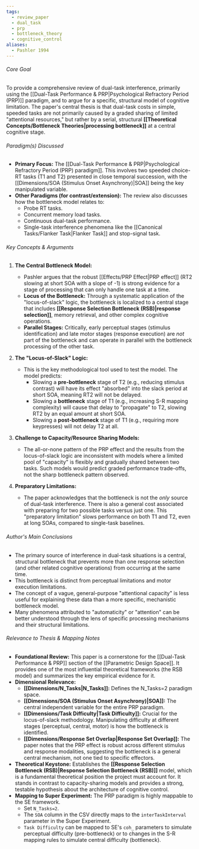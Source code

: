 ```yaml
---
tags:
  - review_paper
  - dual_task
  - prp
  - bottleneck_theory
  - cognitive_control
aliases:
  - Pashler 1994
---
```

###### Core Goal
To provide a comprehensive review of dual-task interference, primarily using the [[Dual-Task Performance & PRP|Psychological Refractory Period (PRP)]] paradigm, and to argue for a specific, structural model of cognitive limitation. The paper's central thesis is that dual-task costs in simple, speeded tasks are not primarily caused by a graded sharing of limited "attentional resources," but rather by a serial, structural **[[Theoretical Concepts/Bottleneck Theories|processing bottleneck]]** at a central cognitive stage.

###### Paradigm(s) Discussed
*   **Primary Focus:** The [[Dual-Task Performance & PRP|Psychological Refractory Period (PRP) paradigm]]. This involves two speeded choice-RT tasks (T1 and T2) presented in close temporal succession, with the [[Dimensions/SOA (Stimulus Onset Asynchrony)|SOA]] being the key manipulated variable.
*   **Other Paradigms (for contrast/extension):** The review also discusses how the bottleneck model relates to:
    *   Probe RT tasks.
    *   Concurrent memory load tasks.
    *   Continuous dual-task performance.
    *   Single-task interference phenomena like the [[Canonical Tasks/Flanker Task|Flanker Task]] and stop-signal task.

###### Key Concepts & Arguments

1.  **The Central Bottleneck Model:**
    *   Pashler argues that the robust [[Effects/PRP Effect|PRP effect]] (RT2 slowing at short SOA with a slope of -1) is strong evidence for a stage of processing that can only handle one task at a time.
    *   **Locus of the Bottleneck:** Through a systematic application of the "locus-of-slack" logic, the bottleneck is localized to a central stage that includes **[[Response Selection Bottleneck (RSB)|response selection]]**, memory retrieval, and other complex cognitive operations.
    *   **Parallel Stages:** Critically, early perceptual stages (stimulus identification) and late motor stages (response execution) are *not* part of the bottleneck and can operate in parallel with the bottleneck processing of the other task.

2.  **The "Locus-of-Slack" Logic:**
    *   This is the key methodological tool used to test the model. The model predicts:
        *   Slowing a **pre-bottleneck** stage of T2 (e.g., reducing stimulus contrast) will have its effect "absorbed" into the slack period at short SOA, meaning RT2 will not be delayed.
        *   Slowing a **bottleneck** stage of T1 (e.g., increasing S-R mapping complexity) will cause that delay to "propagate" to T2, slowing RT2 by an equal amount at short SOA.
        *   Slowing a **post-bottleneck** stage of T1 (e.g., requiring more keypresses) will not delay T2 at all.

3.  **Challenge to Capacity/Resource Sharing Models:**
    *   The all-or-none pattern of the PRP effect and the results from the locus-of-slack logic are inconsistent with models where a limited pool of "capacity" is flexibly and gradually shared between two tasks. Such models would predict graded performance trade-offs, not the sharp bottleneck pattern observed.

4.  **Preparatory Limitations:**
    *   The paper acknowledges that the bottleneck is not the *only* source of dual-task interference. There is also a general cost associated with preparing for two possible tasks versus just one. This "preparatory limitation" slows performance on both T1 and T2, even at long SOAs, compared to single-task baselines.

###### Author's Main Conclusions
*   The primary source of interference in dual-task situations is a central, structural bottleneck that prevents more than one response selection (and other related cognitive operations) from occurring at the same time.
*   This bottleneck is distinct from perceptual limitations and motor execution limitations.
*   The concept of a vague, general-purpose "attentional capacity" is less useful for explaining these data than a more specific, mechanistic bottleneck model.
*   Many phenomena attributed to "automaticity" or "attention" can be better understood through the lens of specific processing mechanisms and their structural limitations.

###### Relevance to Thesis & Mapping Notes
*   **Foundational Review:** This paper is a cornerstone for the [[Dual-Task Performance & PRP]] section of the [[Parametric Design Space]]. It provides one of the most influential theoretical frameworks (the RSB model) and summarizes the key empirical evidence for it.
*   **Dimensional Relevance:**
    *   **[[Dimensions/N_Tasks|N_Tasks]]:** Defines the N_Tasks=2 paradigm space.
    *   **[[Dimensions/SOA (Stimulus Onset Asynchrony)|SOA]]:** The central independent variable for the entire PRP paradigm.
    *   **[[Dimensions/Task Difficulty|Task Difficulty]]:** Crucial for the locus-of-slack methodology. Manipulating difficulty at different stages (perceptual, central, motor) is how the bottleneck is identified.
    *   **[[Dimensions/Response Set Overlap|Response Set Overlap]]:** The paper notes that the PRP effect is robust across different stimulus and response modalities, suggesting the bottleneck is a general central mechanism, not one tied to specific effectors.
*   **Theoretical Keystone:** Establishes the **[[Response Selection Bottleneck (RSB)|Response Selection Bottleneck (RSB)]]** model, which is a fundamental theoretical position the project must account for. It stands in contrast to capacity-sharing models and provides a strong, testable hypothesis about the architecture of cognitive control.
*   **Mapping to Super Experiment:** The PRP paradigm is highly mappable to the SE framework.
    *   Set `N_Tasks=2`.
    *   The `SOA` column in the CSV directly maps to the `interTaskInterval` parameter in the Super Experiment.
    *   `Task Difficulty` can be mapped to SE's `coh_` parameters to simulate perceptual difficulty (pre-bottleneck) or to changes in the S-R mapping rules to simulate central difficulty (bottleneck).